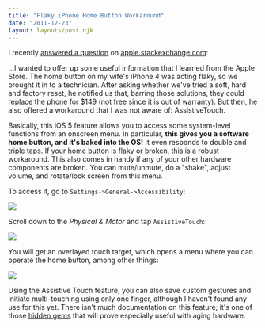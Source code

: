 ```yaml
---
title: "Flaky iPhone Home Button Workaround"
date: "2011-12-23"
layout: layouts/post.njk
---
```


I recently
[answered a question](http://apple.stackexchange.com/questions/8620/flaky-iphone-4-home-button/34535#34535)
on [apple.stackexchange.com](http://apple.stackexchange.com):

...I wanted to offer up some useful information that I learned from the Apple
Store. The home button on my wife's iPhone 4 was acting flaky, so we brought it
in to a technician. After asking whether we've tried a soft, hard and factory
reset, he notified us that, barring those solutions, they could replace the
phone for \$149 (not free since it is out of warranty). But then, he also
offered a workaround that I was not aware of: AssistiveTouch.

Basically, this iOS 5 feature allows you to access some system-level functions
from an onscreen menu. In particular, **this gives you a software home button,
and it's baked into the OS!** It even responds to double and triple taps. If
your home button is flaky or broken, this is a robust workaround. This also
comes in handy if any of your other hardware components are broken. You can
mute/unmute, do a "shake", adjust volume, and rotate/lock screen from this menu.

To access it, go to `Settings->General->Accessibility`:

![](https://bentsai.files.wordpress.com/2011/12/photo.png?w=200)

Scroll down to the _Physical & Motor_ and tap `AssistiveTouch`:

![](https://bentsai.files.wordpress.com/2011/12/photo1.png?w=200)

You will get an overlayed touch target, which opens a menu where you can operate
the home button, among other things:

![](https://bentsai.files.wordpress.com/2011/12/photo2.png?w=200)

Using the Assistive Touch feature, you can also save custom gestures and
initiate multi-touching using only one finger, although I haven't found any use
for this yet. There isn't much documentation on this feature; it's one of those
[hidden gems](http://apple.stackexchange.com/questions/27761/what-tiny-thing-in-ios-5-makes-you-smile-or-has-caught-you-off-guard)
that will prove especially useful with aging hardware.

